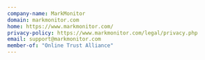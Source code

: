 ```yaml
---
company-name: MarkMonitor
domain: markmonitor.com
home: https://www.markmonitor.com/
privacy-policy: https://www.markmonitor.com/legal/privacy.php
email: support@markmonitor.com
member-of: "Online Trust Alliance"
---
```





